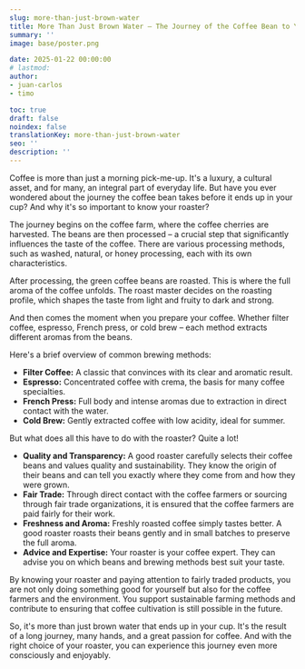 ```yaml
---
slug: more-than-just-brown-water
title: More Than Just Brown Water – The Journey of the Coffee Bean to Your Cup
summary: ''
image: base/poster.png

date: 2025-01-22 00:00:00
# lastmod: 
author:
- juan-carlos
- timo

toc: true
draft: false
noindex: false
translationKey: more-than-just-brown-water
seo: ''
description: ''
---
```

Coffee is more than just a morning pick-me-up. It's a luxury, a cultural asset, and for many, an integral part of everyday life. But have you ever wondered about the journey the coffee bean takes before it ends up in your cup? And why it's so important to know your roaster?

The journey begins on the coffee farm, where the coffee cherries are harvested. The beans are then processed – a crucial step that significantly influences the taste of the coffee. There are various processing methods, such as washed, natural, or honey processing, each with its own characteristics.

After processing, the green coffee beans are roasted. This is where the full aroma of the coffee unfolds. The roast master decides on the roasting profile, which shapes the taste from light and fruity to dark and strong.

And then comes the moment when you prepare your coffee. Whether filter coffee, espresso, French press, or cold brew – each method extracts different aromas from the beans.

Here's a brief overview of common brewing methods:

- **Filter Coffee:** A classic that convinces with its clear and aromatic result.
- **Espresso:** Concentrated coffee with crema, the basis for many coffee specialties.
- **French Press:** Full body and intense aromas due to extraction in direct contact with the water.
- **Cold Brew:** Gently extracted coffee with low acidity, ideal for summer.

But what does all this have to do with the roaster? Quite a lot!

- **Quality and Transparency:** A good roaster carefully selects their coffee beans and values quality and sustainability. They know the origin of their beans and can tell you exactly where they come from and how they were grown.
- **Fair Trade:** Through direct contact with the coffee farmers or sourcing through fair trade organizations, it is ensured that the coffee farmers are paid fairly for their work.
- **Freshness and Aroma:** Freshly roasted coffee simply tastes better. A good roaster roasts their beans gently and in small batches to preserve the full aroma.
- **Advice and Expertise:** Your roaster is your coffee expert. They can advise you on which beans and brewing methods best suit your taste.

By knowing your roaster and paying attention to fairly traded products, you are not only doing something good for yourself but also for the coffee farmers and the environment. You support sustainable farming methods and contribute to ensuring that coffee cultivation is still possible in the future.

So, it's more than just brown water that ends up in your cup. It's the result of a long journey, many hands, and a great passion for coffee. And with the right choice of your roaster, you can experience this journey even more consciously and enjoyably.
